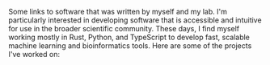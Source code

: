 Some links to software that was written by myself and my lab. I'm particularly interested in developing software that is accessible and intuitive for use in the broader scientific community. These days, I find myself working mostly in Rust, Python, and TypeScript to develop fast, scalable machine learning and bioinformatics tools. Here are some of the projects I've worked on:
